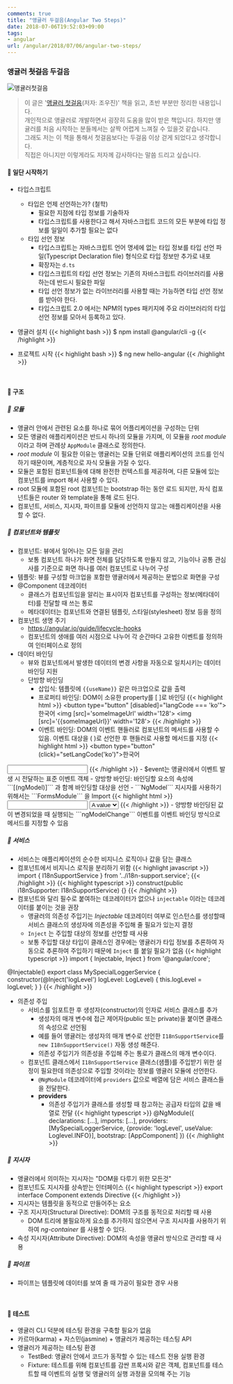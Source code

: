 ```yaml
---
comments: true
title: "앵귤러 두걸음(Angular Two Steps)"
date: 2018-07-06T19:52:03+09:00
tags:
- angular
url: /angular/2018/07/06/angular-two-steps/
---
```

### 앵귤러 ~~첫걸음~~ 두걸음
![앵귤러첫걸음](/images/angular_first_step.jpg)  

> 이 글은 '[앵귤러 첫걸음](http://www.hanbit.co.kr/store/books/look.php?p_code=B3348481708)(저자: 조우진)' 책을 읽고, 초반 부분만 정리한 내용입니다.  
> 개인적으로 앵귤러로 개발하면서 굉장히 도움을 많이 받은 책입니다. 하지만 앵귤러를 처음 시작하는 분들께서는 살짝 어렵게 느껴질 수 있을것 같습니다.   
> 그래도 저는 이 책을 통해서 첫걸음보다는 두걸음 이상 걷게 되었다고 생각합니다.    
> 직접은 아니지만 이렇게라도 저자께 감사하다는 말씀 드리고 싶습니다.  

#### 📖 일단 시작하기
- 타입스크립트
  - 타입은 언제 선언하는가? (철학)
    - 필요한 지점에 타입 정보를 기술하자
    - 타입스크립트를 사용한다고 해서 자바스크립트 코드의 모든 부분에 타입 정보를 일일이 추가할 필요는 없다
  - 타입 선언 정보
    - 타입스크립트는 자바스크립트 언어 명세에 없는 타입 정보를 타입 선언 파일(Typescript Declaration file) 형식으로 타입 정보만 추가로 내포
    - 확장자는 ```d.ts```
    - 타입스크립트의 타입 선언 정보는 기존의 자바스크립트 라이브러리를 사용하는데 반드시 필요한 파일
    - 타입 선언 정보가 없는 라이브러리를 사용할 때는 가능하면 타입 선언 정보를 받아야 한다.
    - 타입스크립트 2.0 에서는 NPM의 types 패키지에 주요 라이브러리의 타입 선언 정보를 모아서 등록하고 있다.

- 앵귤러 설치
{{< highlight bash >}}
$ npm install @angular/cli -g
{{< /highlight >}}
- 프로젝트 시작
{{< highlight bash >}}
$ ng new hello-angular
{{< /highlight >}}

</br>

#### 📐 구조
##### 🔩 모듈
- 앵귤러 안에서 관련된 요소를 하나로 묶어 어플리케이션을 구성하는 단위
- 모든 앵귤러 애플리케이션은 반드시 하나의 모듈을 가지며, 이 모듈을 _root module_ 이라고 하며 관례상 ```AppModule``` 클래스로 정의한다.
- _root module_ 이 필요한 이유는 앵귤러는 모듈 단위로 애플리케이션의 코드를 인식하기 때문이며, 계층적으로 자식 모듈을 가질 수 있다.
- 모듈은 포함된 컴포넌트들에 대해 완전한 컨텍스트를 제공하며, 다른 모듈에 있는 컴포넌트를 import 해서 사용할 수 있다.
- root 모듈에 포함된 root 컴포넌트는 bootstrap 하는 동안 로드 되지만, 자식 컴포넌트들은 router 와 template을 통해 로드 된다.
- 컴포넌트, 서비스, 지시자, 파이프를 모듈에 선언하지 않고는 애플리케이션을 사용할 수 없다.

##### 🔩 컴포넌트와 템플릿
- 컴포넌트: 뷰에서 일어나는 모든 일을 관리
  - 보통 컴포넌트 하나가 화면 전체를 담당하도록 만들지 않고, 기능이나 공통 관심사를 기준으로 화면 하나를 여러 컴포넌트로 나누어 구성
- 템플릿: 뷰를 구성할 마크업을 포함한 앵귤러에서 제공하는 문법으로 화면을 구성
- @Component 데코레이터
  - 클래스가 컴포넌트임을 알리는 표시이자 컴포넌트를 구성하는 정보(메타데이터)를 전달할 때 쓰는 통로
  - 메타데이터는 컴포넌트와 연결된 템플릿, 스타일(stylesheet) 정보 등을 정의
- 컴포넌트 생명 주기
  - https://angular.io/guide/lifecycle-hooks
  - 컴포넌트의 생애를 여러 시점으로 나누어 각 순간마다 고유한 이벤트를 정의하여 인터페이스로 정의
- 데이터 바인딩
  - 뷰와 컴포넌트에서 발생한 데이터의 변경 사항을 자동으로 일치시키는 데이터 바인딩 지원
  - 단방향 바인딩
      - 삽입식: 템플릿에 ```{{useName}}``` 같은 마크업으로 값을 출력
      - 프로퍼티 바인딩: DOM이 소유한 property를 \[ \]로 바인딩
    {{< highlight html >}}
<button type="button" [disabled]="langCode === 'ko'">한국어</button>
<img [src]='someImageUrl' width='128'>
<img [src]='{{someImageUrl}}' width='128'>
{{< /highlight >}}
      - 이벤트 바인딩: DOM의 이벤트 핸들러로 컴포넌트의 메서드를 사용할 수 있음. 이벤트 대상을 ( )로 선언한 후 핸들러로 사용할 메서드를 지정
    {{< highlight html >}}
<button type="button" (click)="setLangCode('ko')">한국어</button>
<div (mousemove)="printPosition($event)"></div>
<input type="text" (keyup)="myStr = $event.target.value" />
{{< /highlight >}}
      - $event는 앵귤러에서 이벤트 발생 시 전달하는 표준 이벤트 객체
  - 양방향 바인딩: 바인딩할 요소의 속성에 ```[(ngModel)]``` 과 함께 바인딩할 대상을 선언
      - ```NgModel``` 지시자를 사용하기 위해서는 ```FormsModule``` 을 Import
    {{< highlight html >}}
<input type="text" [(ngModel)]="myData" />
<select [(ngModel)]="mySelection">
  <option value="A">A value</option>
</select>
{{< /highlight >}}
      - 양방향 바인딩된 값이 변경되었을 때 실행되는 ```ngModelChange``` 이벤트를 이벤트 바인딩 방식으로 메서드를 지정할 수 있음

##### 🔩 서비스
- 서비스는 애플리케이션의 순수한 비지니스 로직이나 값을 담는 클래스
- 컴포넌트에서 비지니스 로직을 분리하기 위함
{{< highlight javascript >}}
import { I18nSupportService } from '../i18n-support.service';
{{< /highlight >}}
{{< highlight typescript >}}
construct(public i18nSupporter: I18nSupportService) {}
{{< /highlight >}}
- 컴포넌트와 달리 필수로 붙여하는 데코레이터가 없으나 ```injectable``` 이라는 데코레이터를 붙이는 것을 권장
  - 앵귤러의 의존성 주입기는 *Injectable* 데코레이터 여부로 인스턴스를 생성할때 서비스 클래스의 생성자에 의존성을 주입해 줄 필요가 있는지 결정
  - ```Inject``` 는 주입할 대상의 정보를 선언할 때 사용
  - 보통 주입할 대상 타입이 클래스인 경우에는 앵귤러가 타입 정보를 추론하여 자동으로 추론하여 주입하기 때문에 ```Inject``` 를 붙일 필요가 없음
    {{< highlight typescript >}}
import { Injectable, Inject } from '@angular/core';

@Injectable()
export class MySpecialLoggerService {
  constructor(@Inject('logLevel') logLevel: LogLevel) {
    this.logLevel = logLevel;
  }
}
{{< /highlight >}}
- 의존성 주입
  - 서비스를 임포트한 후 생성자(constructor)의 인자로 서비스 클래스를 추가
    - 생성자의 매개 변수에 접근 제어자(public 또는 private)을 붙이면 클래스의 속성으로 선언됨
    - 예를 들어 앵귤러는 생성자의 매개 변수로 선언한 ```I18nSupportService```를 ```new I18nSupportService()``` 자동 생성 해준다.
    - 의존성 주입기가 의존성을 주입해 주는 통로가 클래스의 매개 변수이다.
  - 컴포넌트 클래스에서 ```I18nSupportService``` 클래스(샘플)를 주입받기 위한 설정이 필요한데 의존성으로 주입할 것이라는 정보를 앵귤러 모듈에 선언한다.
    - ```@NgModule``` 데코레이터에 ```providers``` 값으로 배열에 담은 서비스 클래스들을 전달한다.
    - **providers**
      - 의존성 주입기가 클래스를 생성할 때 참고하는 공급자 타입의 값을 배열로 전달
      {{< highlight typescript >}}
@NgModule({
  declarations: [...],
  imports: [...],
  providers: [MySpecialLoggerService, {provide: 'logLevel', useValue: Loglevel.INFO}],
  bootstrap: [AppComponent]
})
{{< /highlight >}}

##### 🔩 지시자
- 앵귤러에서 의미하는 지시자는 "DOM을 다루기 위한 모든것"
- 컴포넌트도 지시자를 상속받는 인터페이스
{{< highlight typescript >}}
export interface Component extends Directive
{{< /highlight >}}
- 지시자는 템플릿을 동적으로 만들어주는 요소
- 구조 지시자(Structural Directive): DOM의 구조를 동적으로 처리할 때 사용
  - DOM 트리에 불필요하게 요소를 추가하지 않으면서 구조 지시자를 사용하기 위하여 *ng-container* 를 사용할 수 있다.
- 속성 지시자(Attribute Directive): DOM의 속성을 앵귤러 방식으로 관리할 때 사용

##### 🔩 파이프
- 파이프는 템플릿에 데이터를 보여 줄 때 가공이 필요한 경우 사용

</br>

#### 🎯 테스트
- 앵귤러 CLI 덕분에 테스팅 환경을 구축할 필요가 없음
- 카르마(karma) + 자스민(jasmine) + 앵귤러가 제공하는 테스팅 API
- 앵귤러가 제공하는 테스팅 환경
  - TestBed: 앵귤러 안에서 코드가 동작할 수 있는 테스트 전용 실행 환경
  - Fixture: 테스트를 위해 컴포넌트를 감싼 프록시와 같은 객체, 컴포넌트를 테스트할 때 이벤트의 실행 및 앵귤러의 실행 과정을 모의해 주는 기능

